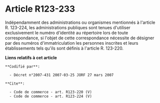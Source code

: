 # Article R123-233

Indépendamment des administrations ou organismes mentionnés à l'article R. 123-224, les administrations publiques sont tenues
d'utiliser exclusivement le numéro d'identité au répertoire lors de toute correspondance, si l'objet de cette correspondance
nécessite de désigner par des numéros d'immatriculation les personnes inscrites et leurs établissements tels qu'ils sont
définis à l'article R. 123-220.

**Liens relatifs à cet article**

	**Codifié par**:

	  - Décret n°2007-431 2007-03-25 JORF 27 mars 2007

	**Cite**:

	  - Code de commerce - art. R123-220 (V)
	  - Code de commerce - art. R123-224 (V)
